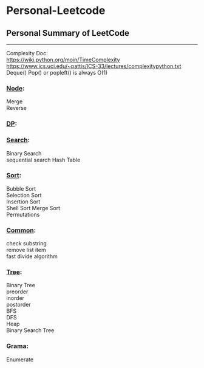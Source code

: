 # Personal-Leetcode
## Personal Summary of LeetCode
---

Complexity Doc:  
https://wiki.python.org/moin/TimeComplexity  
https://www.ics.uci.edu/~pattis/ICS-33/lectures/complexitypython.txt  
Deque() Pop() or popleft() is always O(1)

### [Node](https://github.com/wilison1992/Algorithm-Practice/blob/master/1.Node.md):
Merge  
Reverse   

### [DP](https://github.com/wilison1992/Algorithm-Practice/blob/master/2.DP.md):


### [Search](https://github.com/wilison1992/Algorithm-Practice/blob/master/3.Search.md):
Binary Search  
sequential search 
Hash Table   


### [Sort](https://github.com/wilison1992/Algorithm-Practice/blob/master/4.Sort.md):
Bubble Sort  
Selection Sort  
Insertion Sort  
Shell Sort 
Merge Sort  
Permutations  
 

### [Common](https://github.com/wilison1992/Algorithm-Practice/blob/master/5.Common.md):
check substring    
remove list item   
fast divide algorithm    

### [Tree](https://github.com/wilison1992/Algorithm-Practice/blob/master/6.Tree.md):
Binary Tree   
preorder  
inorder  
postorder   
BFS  
DFS  
Heap  
Binary Search Tree  


### Grama:
Enumerate   
